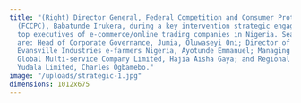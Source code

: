 ```yaml
---
title: "(Right) Director General, Federal Competition and Consumer Protection Commission
  (FCCPC), Babatunde Irukera, during a key intervention strategic engagement with
  top executives of e-commerce/online trading companies in Nigeria. Seated from left
  are: Head of Corporate Governance, Jumia, Oluwaseyi Oni; Director of Public Affairs,
  Evansville Industries e-farmers Nigeria, Ayotunde Emmanuel; Managing Director, A.K.G
  Global Multi-service Company Limited, Hajia Aisha Gaya; and Regional Sales Manager,
  Yudala Limited, Charles Ogbamebo."
image: "/uploads/strategic-1.jpg"
dimensions: 1012x675
---
```


